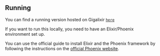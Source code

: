 ## Running

You can find a running version hosted on Gigalixir [`here`](https://personality-test.gigalixirapp.com/)

If you want to run this locally, you need to have an Elixir/Phoenix environment set up.

You can use the official guide to install Elixir and the Phoenix framework by following the instructions on the [official Phoenix website](https://hexdocs.pm/phoenix/installation.html).

